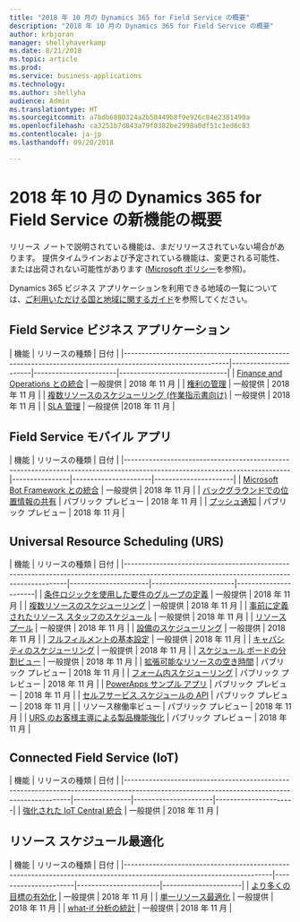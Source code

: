 ```yaml
---
title: "2018 年 10 月の Dynamics 365 for Field Service の概要"
description: "2018 年 10 月の Dynamics 365 for Field Service の概要"
author: krbjoran
manager: shellyhaverkamp
ms.date: 8/21/2018
ms.topic: article
ms.prod: 
ms.service: business-applications
ms.technology: 
ms.author: shellyha
audience: Admin
ms.translationtype: HT
ms.sourcegitcommit: a7bdb6880324a2b50449b8f9e926c84e2381490a
ms.openlocfilehash: ca3251b7d843a79f0382be2998a0df51c1ed6c83
ms.contentlocale: ja-jp
ms.lasthandoff: 09/20/2018

---
```

#  <a name="summary-of-whats-new-for-dynamics-365-for-field-service-october-18"></a>2018 年 10 月の Dynamics 365 for Field Service の新機能の概要 

リリース ノートで説明されている機能は、まだリリースされていない場合があります。 提供タイムラインおよび予定されている機能は、変更される可能性、または出荷されない可能性があります ([Microsoft ポリシー](https://go.microsoft.com/fwlink/p/?linkid=2007332)を参照)。

Dynamics 365 ビジネス アプリケーションを利用できる地域の一覧については、[ご利用いただける国と地域に関するガイド](https://aka.ms/dynamics_365_international_availability_deck)を参照してください。

## <a name="field-service-business-application"></a>Field Service ビジネス アプリケーション

| 機能                                                                                                   | リリースの種類         |  日付         |
|-----------------------------------------------------------------------------------------------------------|----------------------|-----------------------|------------------------------|
| [Finance and Operations との統合](../field-service/dynamics365-finance-operations-integration.md) | 一般提供 |  2018 年 11 月 |
| [権利の管理](../field-service/entitlement-management.md)                                      | 一般提供 |  2018 年 11 月 |
| [複数リソースのスケジューリング (作業指示書向け)](../field-service/multi-resource-scheduling.md)              | 一般提供 |  2018 年 11 月 |
| [SLA 管理](../field-service/sla-management.md)                                                      | 一般提供 |2018 年 11 月 |

## <a name="field-service-mobile-app"></a>Field Service モバイル アプリ

| 機能                                                                                                                    | リリースの種類   | 日付 |
|----------------------------------------------------------------------------------------------------------------------------|----------------|----------------------|----------------------|
| [Microsoft Bot Framework との統合](../field-service/field-service-mobile/microsoft-bot-framework-integration.md) | 一般提供             | 2018 年 11 月          |
| [バックグラウンドでの位置情報の共有](../field-service/field-service-mobile/background-location-sharing.md)                      | パブリック プレビュー | 2018 年 11 月          |
| [プッシュ通知](../field-service/field-service-mobile/push-notifications.md)                                        | パブリック プレビュー | 2018 年 11 月          |

## <a name="universal-resource-scheduling-urs"></a>Universal Resource Scheduling (URS)

| 機能                                                                                                                                    | リリースの種類         | 日付 |
|--------------------------------------------------------------------------------------------------------------------------------------------|----------------------|-----------------------|----------------------|
| [条件ロジックを使用した要件のグループの定義](../field-service/universal-resource-scheduling-urs/Define-requirement-groups.md)    | 一般提供 | 2018 年 11 月        |
| [複数リソースのスケジューリング](../field-service/universal-resource-scheduling-urs/Multi-Resource-Scheduling.md)                               | 一般提供 | 2018 年 11 月        |
| [事前に定義されたリソース スタッフのスケジュール](../field-service/universal-resource-scheduling-urs/Crew-Scheduling.md)                                | 一般提供 | 2018 年 11 月        |
| [リソース プール](../field-service/universal-resource-scheduling-urs/Resource-Pools.md)                                                     | 一般提供 | 2018 年 11 月        |
| [設備のスケジューリング](../field-service/universal-resource-scheduling-urs/Facility-Scheduling.md)                                           | 一般提供 | 2018 年 11 月        |
| [フルフィルメントの基本設定](../field-service/universal-resource-scheduling-urs/Fulfillment-Preferences.md)                                   | 一般提供 | 2018 年 11 月        |
| [キャパシティのスケジューリング](../field-service/universal-resource-scheduling-urs/Capacity-Scheduling.md)                                           | 一般提供 | 2018 年 11 月        |
| [スケジュール ボードの分割ビュー](../field-service/universal-resource-scheduling-urs/Schedule-Board-Split-View.md)                               | 一般提供 | 2018 年 11 月        |
| [拡張可能なリソースの空き時間](../field-service/universal-resource-scheduling-urs/extensibility-hook-resource-availability.md)         | パブリック プレビュー       | 2018 年 11 月        |
| [フォーム内スケジューリング](../field-service/universal-resource-scheduling-urs/in-form-scheduling.md)                                             | パブリック プレビュー       | 2018 年 11 月        |
| [PowerApps サンプル アプリ](../field-service/universal-resource-scheduling-urs/powerapps-sample-app.md)                                         | パブリック プレビュー       | 2018 年 11 月        |
| [セルフサービス スケジュールの API](../field-service/universal-resource-scheduling-urs//self-service-scheduling-apis.md)                        | パブリック プレビュー       | 2018 年 11 月        |
| リソース稼働率ビュー                                                                                                                  | パブリック プレビュー       | 2018 年 11 月        |
| [URS のお客様主導による製品機能強化](../field-service/universal-resource-scheduling-urs/urs-customer-driven-product-enhancements.md) | パブリック プレビュー       | 2018 年 11 月        |

## <a name="connected-field-service-iot"></a>Connected Field Service (IoT)

| 機能                                                                                                                                     | リリースの種類   | 日付 |
|---------------------------------------------------------------------------------------------------------------------------------------------|----------------|----------------------|----------------------|
| [強化された IoT Central 統合](../field-service/connected-field-service/enhanced-iot-central-integration.md)                          | 一般提供             | 2018 年 11 月 |

## <a name="resource-scheduling-optimization"></a>リソース スケジュール最適化

| 機能                                                                                                               | リリースの種類         | 日付 |
|-----------------------------------------------------------------------------------------------------------------------|----------------------|-----------------------|----------------------|
| [より多くの目標の有効化](../field-service/resource-scheduling-optimization-rso/enable-more-objectives.md)             | 一般提供 | 2018 年 11 月        |
| [単一リソース最適化](../field-service/resource-scheduling-optimization-rso/single-resource-optimization.md) | 一般提供 | 2018 年 11 月        |
| [what-if 分析の統計](../field-service/resource-scheduling-optimization-rso/what-if-analysis-statistic-ui.md) | 一般提供 | 2018 年 11 月        |


